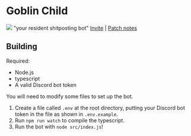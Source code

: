 Goblin Child
===

![](https://img.shields.io/badge/20-servers-blueviolet) "your resident shitposting bot"
[Invite](https://discord.com/oauth2/authorize?client_id=763525517931839520&permissions=8&scope=bot%21applications.commands) | [Patch notes](patch_notes.md)

Building
---

Required:
- Node.js
- typescript
- A valid Discord bot token

You will need to modify some files to set up the bot.  
1. Create a file called `.env` at the root directory, putting your Discord bot token in the file as shown in `.env.example`.
2. Run `npm run watch` to compile the typescript.
3. Run the bot with `node src/index.js`!
